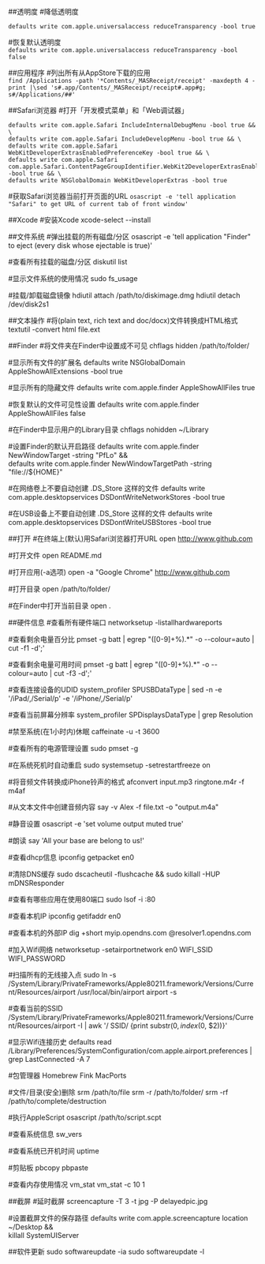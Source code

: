 ##透明度
#降低透明度

`defaults write com.apple.universalaccess reduceTransparency -bool true`

#恢复默认透明度    
`defaults write com.apple.universalaccess reduceTransparency -bool false`


##应用程序
#列出所有从AppStore下载的应用    
`find /Applications -path '*Contents/_MASReceipt/receipt' -maxdepth 4 -print |\sed 's#.app/Contents/_MASReceipt/receipt#.app#g; s#/Applications/##'`


##Safari浏览器
#打开「开发模式菜单」和「Web调试器」
```
defaults write com.apple.Safari IncludeInternalDebugMenu -bool true && \
defaults write com.apple.Safari IncludeDevelopMenu -bool true && \
defaults write com.apple.Safari WebKitDeveloperExtrasEnabledPreferenceKey -bool true && \
defaults write com.apple.Safari com.apple.Safari.ContentPageGroupIdentifier.WebKit2DeveloperExtrasEnabled -bool true && \
defaults write NSGlobalDomain WebKitDeveloperExtras -bool true
```
#获取Safari浏览器当前打开页面的URL
`osascript -e 'tell application "Safari" to get URL of current tab of front window'`


##Xcode
#安装Xcode
xcode-select --install


##文件系统
#弹出挂载的所有磁盘/分区
osascript -e 'tell application "Finder" to eject (every disk whose ejectable is true)'

#查看所有挂载的磁盘/分区
diskutil list

#显示文件系统的使用情况
sudo fs_usage

#挂载/卸载磁盘镜像
hdiutil attach /path/to/diskimage.dmg
hdiutil detach /dev/disk2s1


##文本操作
#将(plain text, rich text and doc/docx)文件转换成HTML格式
textutil -convert html file.ext


##Finder
#将文件夹在Finder中设置成不可见
chflags hidden /path/to/folder/

#显示所有文件的扩展名
defaults write NSGlobalDomain AppleShowAllExtensions -bool true

#显示所有的隐藏文件
defaults write com.apple.finder AppleShowAllFiles true

#恢复默认的文件可见性设置
defaults write com.apple.finder AppleShowAllFiles false

#在Finder中显示用户的Library目录
chflags nohidden ~/Library

#设置Finder的默认开启路径
defaults write com.apple.finder NewWindowTarget -string "PfLo" && \
defaults write com.apple.finder NewWindowTargetPath -string "file://${HOME}"

#在网络卷上不要自动创建 .DS_Store 这样的文件
defaults write com.apple.desktopservices DSDontWriteNetworkStores -bool true

#在USB设备上不要自动创建 .DS_Store 这样的文件
defaults write com.apple.desktopservices DSDontWriteUSBStores -bool true


##打开
#在终端上(默认)用Safari浏览器打开URL
open http://www.github.com

#打开文件
open README.md

#打开应用(-a选项)
open -a "Google Chrome" http://www.github.com

#打开目录
open /path/to/folder/

#在Finder中打开当前目录
open .


##硬件信息
#查看所有硬件端口
networksetup -listallhardwareports

#查看剩余电量百分比
pmset -g batt | egrep "([0-9]+\%).*" -o --colour=auto | cut -f1 -d';'

#查看剩余电量可用时间
pmset -g batt | egrep "([0-9]+\%).*" -o --colour=auto | cut -f3 -d';'

#查看连接设备的UDID
system_profiler SPUSBDataType | sed -n -e '/iPad/,/Serial/p' -e '/iPhone/,/Serial/p'

#查看当前屏幕分辨率
system_profiler SPDisplaysDataType | grep Resolution

#禁至系统(在1小时内)休眠
caffeinate -u -t 3600

#查看所有的电源管理设置
sudo pmset -g

#在系统死机时自动重启
sudo systemsetup -setrestartfreeze on

#将音频文件转换成iPhone铃声的格式
afconvert input.mp3 ringtone.m4r -f m4af

#从文本文件中创建音频内容
say -v Alex -f file.txt -o "output.m4a"

#静音设置
osascript -e 'set volume output muted true'

#朗读
say 'All your base are belong to us!'

#查看dhcp信息
ipconfig getpacket en0

#清除DNS缓存
sudo dscacheutil -flushcache && sudo killall -HUP mDNSResponder

#查看有哪些应用在使用80端口
sudo lsof -i :80

#查看本机IP
ipconfig getifaddr en0

#查看本机的外部IP
dig +short myip.opendns.com @resolver1.opendns.com

#加入Wifi网络
networksetup -setairportnetwork en0 WIFI_SSID WIFI_PASSWORD

#扫描所有的无线接入点
sudo ln -s /System/Library/PrivateFrameworks/Apple80211.framework/Versions/Current/Resources/airport /usr/local/bin/airport
airport -s

#查看当前的SSID
/System/Library/PrivateFrameworks/Apple80211.framework/Versions/Current/Resources/airport -I | awk '/ SSID/ {print substr($0, index($0, $2))}'

#显示Wifi连接历史
defaults read /Library/Preferences/SystemConfiguration/com.apple.airport.preferences | grep LastConnected -A 7

#包管理器
Homebrew
Fink
MacPorts

#文件/目录(安全)删除
srm /path/to/file
srm -r /path/to/folder/
srm -rf /path/to/complete/destruction

#执行AppleScript
osascript /path/to/script.scpt

#查看系统信息
sw_vers

#查看系统已开机时间
uptime

#剪贴板
pbcopy
pbpaste

#查看内存使用情况
vm_stat
vm_stat -c 10 1


##截屏
#延时截屏
screencapture -T 3 -t jpg -P delayedpic.jpg

#设置截屏文件的保存路径
defaults write com.apple.screencapture location ~/Desktop && \
killall SystemUIServer


##软件更新
sudo softwareupdate -ia
sudo softwareupdate -l
